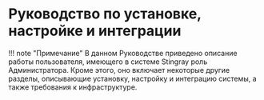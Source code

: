   
# Руководство по установке, настройке и интеграции

!!! note "Примечание"
    В данном Руководстве приведено описание работы пользователя, имеющего в системе Stingray роль Администратора. Кроме этого, оно включает некоторые другие разделы, описывающие установку, настройку и интеграцию системы, а также требования к инфраструктуре.